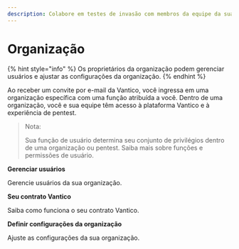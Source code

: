 ```yaml
---
description: Colabore em testes de invasão com membros da equipe da sua organização.
---
```


# Organização

{% hint style="info" %}
Os proprietários da organização podem gerenciar usuários e ajustar as configurações da organização.
{% endhint %}



Ao receber um convite por e-mail da Vantico, você ingressa em uma organização específica com uma função atribuída a você. Dentro de uma organização, você e sua equipe têm acesso à plataforma Vantico e à experiência de pentest.&#x20;



> Nota:
>
> Sua função de usuário determina seu conjunto de privilégios dentro de uma organização ou pentest. Saiba mais sobre funções e permissões de usuário.



**Gerenciar usuários**

Gerencie usuários da sua organização.



**Seu contrato Vantico**

Saiba como funciona o seu contrato Vantico.



**Definir configurações da organização**

Ajuste as configurações da sua organização.
